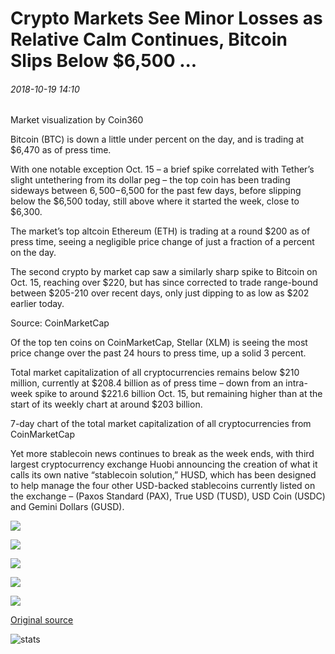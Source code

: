 # Crypto Markets See Minor Losses as Relative Calm Continues, Bitcoin Slips Below $6,500 ...

###### 2018-10-19 14:10

Market visualization by Coin360

Bitcoin (BTC) is down a little under percent on the day, and is trading at $6,470 as of press time.

With one notable exception Oct. 15 – a brief spike correlated with Tether’s slight untethering from its dollar peg – the top coin has been trading sideways between $6,500-$6,500 for the past few days, before slipping below the $6,500 today, still above where it started the week, close to $6,300.

The market’s top altcoin Ethereum (ETH) is trading at a round $200 as of press time, seeing a negligible price change of just a fraction of a percent on the day.

The second crypto by market cap saw a similarly sharp spike to Bitcoin on Oct. 15, reaching over $220, but has since corrected to trade range-bound between $205-210 over recent days, only just dipping to as low as $202 earlier today.

Source: CoinMarketCap

Of the top ten coins on CoinMarketCap, Stellar (XLM) is seeing the most price change over the past 24 hours to press time, up a solid 3 percent.

Total market capitalization of all cryptocurrencies remains below $210 million, currently at $208.4 billion as of press time – down from an intra-week spike to around $221.6 billion Oct. 15, but remaining higher than at the start of its weekly chart at around $203 billion.

7-day chart of the total market capitalization of all cryptocurrencies from CoinMarketCap

Yet more stablecoin news continues to break as the week ends, with third largest cryptocurrency exchange Huobi announcing the creation of what it calls its own native “stablecoin solution,” HUSD, which has been designed to help manage the four other USD-backed stablecoins currently listed on the exchange – (Paxos Standard (PAX), True USD (TUSD), USD Coin (USDC) and Gemini Dollars (GUSD).

![](https://s3.cointelegraph.com/storage/uploads/view/173a16fd11c7e213b7a8b4746563ae9a.png)

![](https://s3.cointelegraph.com/storage/uploads/view/1af527990ffe228296bc0e65507b6614.png)

![](https://s3.cointelegraph.com/storage/uploads/view/3030f1fcac97d0a96e764b333efee418.png)

![](https://s3.cointelegraph.com/storage/uploads/view/ef99ae124c46a2c0e5eec29145c60107.png)

![](https://s3.cointelegraph.com/storage/uploads/view/abbc6d27e4b123ff45b137ef8f85a532.png)

[Original source](https://cointelegraph.com/news/crypto-markets-see-minor-losses-as-relative-calm-continues-bitcoin-slips-below-6-500)

![stats](https://c.statcounter.com/11760860/0/a89fa40b/1/ "stats")